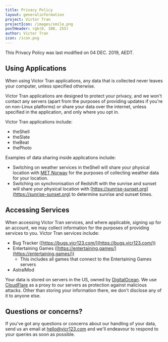 ```yaml
---
title: Privacy Policy
layout: generalinformation
project: Victor Tran
projectIcon: /images/smile.png
postHeader: rgb(0, 100, 255)
author: Victor Tran
icon: /icon.png
---
```


This Privacy Policy was last modified on 04 DEC. 2019, AEDT.

## Using Applications

When using Victor Tran applications, any data that is collected never leaves your computer, unless specified otherwise.

Victor Tran applications are designed to protect your privacy, and we won't contact any servers (apart from the purposes of providing updates if you're on non-Linux platforms) or share your data over the internet, unless specified in the application, and only where you opt in.

Victor Tran applications include:
- theShell
- theSlate
- theBeat
- thePhoto

Examples of data sharing inside applications include:
- Switching on weather services in theShell will share your physical location with [MET Norway](https://met.no/en) for the purposes of collecting weather data for your location.
- Switching on synchronisation of Redshift with the sunrise and sunset will share your physical location with [https://sunrise-sunset.org](https://sunrise-sunset.org) to determine sunrise and sunset times.

## Accessing Services

When accessing Victor Tran services, and where applicable, signing up for an account, we may collect information for the purposes of providing services to you. Victor Tran services include:

- Bug Tracker ([https://bugs.vicr123.com/](https://bugs.vicr123.com/))
- Entertaining Games ([https://entertaining.games/](https://entertaining.games/))
  - This includes all games that connect to the Entertaining Games servers
- AstralMod

Your data is stored on servers in the US, owned by [DigitalOcean](https://digitalocean.com/). We use [CloudFlare](https://cloudflare.com/) as a proxy to our servers as protection against malicious attacks. Other than storing your information there, we don't disclose any of it to anyone else.

## Questions or concerns?

If you've got any questions or concerns about our handling of your data, send us an email at [hello@vicr123.com](mailto:hello@vicr123.com) and we'll endeavour to respond to your queries as soon as possible.